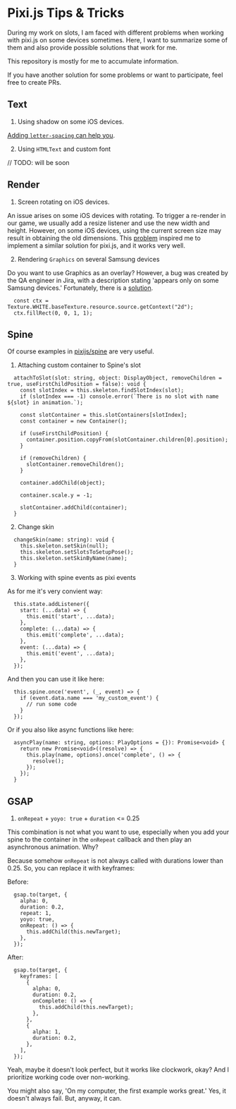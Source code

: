 # Pixi.js Tips & Tricks

During my work on slots, I am faced with different problems when working with pixi.js on some devices sometimes. Here, I
want to summarize some of them and also provide possible solutions that work for me.

This repository is mostly for me to accumulate information.

If you have another solution for some problems or want to participate, feel free to create PRs.

## Text

1. Using shadow on some iOS devices.

[Adding `letter-spacing` can help you](https://github.com/pixijs/pixijs/issues/6817).

2. Using `HTMLText` and custom font

// TODO: will be soon

## Render

1. Screen rotating on iOS devices.

An issue arises on some iOS devices with rotating.
To trigger a re-render in our game, we usually add a resize listener and use the new width and height.
However, on some iOS devices, using the current screen size may result in obtaining the old dimensions.
This [problem](https://discourse.elm-lang.org/t/incorrect-onresize-window-dimensions-in-some-browsers-on-ios/7232)
inspired me to implement a similar solution for pixi.js, and it works very well.

2. Rendering `Graphics` on several Samsung devices

Do you want to use Graphics as an overlay? However, a bug was created by the QA engineer in Jira, with a description
stating 'appears only on some Samsung devices.' Fortunately, there is
a [solution](https://github.com/pixijs/pixijs/issues/8315).

```
  const ctx = Texture.WHITE.baseTexture.resource.source.getContext("2d");
  ctx.fillRect(0, 0, 1, 1);
```

## Spine

Of course examples in [pixijs/spine](https://github.com/pixijs/spine/blob/master/examples/index.md) are very useful.

1. Attaching custom container to Spine's slot

```
  attachToSlot(slot: string, object: DisplayObject, removeChildren = true, useFirstChildPosition = false): void {
    const slotIndex = this.skeleton.findSlotIndex(slot);
    if (slotIndex === -1) console.error(`There is no slot with name ${slot} in animation.`);

    const slotContainer = this.slotContainers[slotIndex];
    const container = new Container();

    if (useFirstChildPosition) {
      container.position.copyFrom(slotContainer.children[0].position);
    }

    if (removeChildren) {
      slotContainer.removeChildren();
    }

    container.addChild(object);

    container.scale.y = -1;

    slotContainer.addChild(container);
  }
```

2. Change skin

```
  changeSkin(name: string): void {
    this.skeleton.setSkin(null);
    this.skeleton.setSlotsToSetupPose();
    this.skeleton.setSkinByName(name);
  }
```

3. Working with spine events as pixi events

As for me it's very convient way:

```
  this.state.addListener({
    start: (...data) => {
      this.emit('start', ...data);
    },
    complete: (...data) => {
      this.emit('complete', ...data);
    },
    event: (...data) => {
      this.emit('event', ...data);
    },
  });
```

And then you can use it like here:

```
  this.spine.once('event', (_, event) => {
    if (event.data.name === 'my_custom_event') {
      // run some code
    }
  });
```

Or if you also like async functions like here:

```
  asyncPlay(name: string, options: PlayOptions = {}): Promise<void> {
    return new Promise<void>((resolve) => {
      this.play(name, options).once('complete', () => {
        resolve();
      });
    });
  }
```

## GSAP

1. `onRepeat` + `yoyo: true` + `duration` <= 0.25

This combination is not what you want to use, especially when you add your spine to the container in the `onRepeat` callback and then play an asynchronous animation. Why?

Because somehow `onRepeat` is not always called with durations lower than 0.25. So, you can replace it with keyframes:

Before:
```
  gsap.to(target, {
    alpha: 0,
    duration: 0.2,
    repeat: 1,
    yoyo: true,
    onRepeat: () => {
      this.addChild(this.newTarget);
    },
  });
```

After:
```
  gsap.to(target, {
    keyframes: [
      {
        alpha: 0,
        duration: 0.2,
        onComplete: () => {
          this.addChild(this.newTarget);
        },
      },
      {
        alpha: 1,
        duration: 0.2,  
      },
    ],
  });
```

Yeah, maybe it doesn't look perfect, but it works like clockwork, okay? And I prioritize working code over non-working.

You might also say, 'On my computer, the first example works great.' Yes, it doesn't always fail. But, anyway, it can.